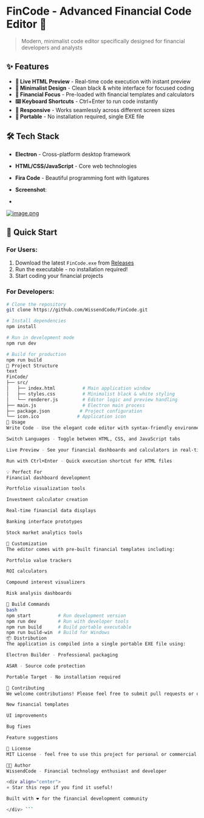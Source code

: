 # FinCode - Advanced Financial Code Editor 💼

> Modern, minimalist code editor specifically designed for financial developers and analysts

## ✨ Features

- **🚀 Live HTML Preview** - Real-time code execution with instant preview
- **🎨 Minimalist Design** - Clean black & white interface for focused coding
- **💼 Financial Focus** - Pre-loaded with financial templates and calculators
- **⌨️ Keyboard Shortcuts** - Ctrl+Enter to run code instantly
- **📱 Responsive** - Works seamlessly across different screen sizes
- **🔧 Portable** - No installation required, single EXE file

## 🛠️ Tech Stack

- **Electron** - Cross-platform desktop framework
- **HTML/CSS/JavaScript** - Core web technologies
- **Fira Code** - Beautiful programming font with ligatures

- **Screenshot**:
- 
[![image.png](https://i.postimg.cc/90wPLz0q/image.png)](https://postimg.cc/Pvh8xXmt)

## 🚀 Quick Start

### For Users:
1. Download the latest `FinCode.exe` from [Releases](https://github.com/WissendCode/FinCode/releases)
2. Run the executable - no installation required!
3. Start coding your financial projects

### For Developers:
```bash
# Clone the repository
git clone https://github.com/WissendCode/FinCode.git

# Install dependencies
npm install

# Run in development mode
npm run dev

# Build for production
npm run build
📁 Project Structure
text
FinCode/
├── src/
│   ├── index.html          # Main application window
│   ├── styles.css          # Minimalist black & white styling
│   └── renderer.js         # Editor logic and preview handling
├── main.js                 # Electron main process
├── package.json           # Project configuration
└── icon.ico              # Application icon
🎯 Usage
Write Code - Use the elegant code editor with syntax-friendly environment

Switch Languages - Toggle between HTML, CSS, and JavaScript tabs

Live Preview - See your financial dashboards and calculators in real-time

Run with Ctrl+Enter - Quick execution shortcut for HTML files

💡 Perfect For
Financial dashboard development

Portfolio visualization tools

Investment calculator creation

Real-time financial data displays

Banking interface prototypes

Stock market analytics tools

🎨 Customization
The editor comes with pre-built financial templates including:

Portfolio value trackers

ROI calculators

Compound interest visualizers

Risk analysis dashboards

🔧 Build Commands
bash
npm start          # Run development version
npm run dev        # Run with developer tools
npm run build      # Build portable executable
npm run build-win  # Build for Windows
📦 Distribution
The application is compiled into a single portable EXE file using:

Electron Builder - Professional packaging

ASAR - Source code protection

Portable Target - No installation required

🤝 Contributing
We welcome contributions! Please feel free to submit pull requests or open issues for:

New financial templates

UI improvements

Bug fixes

Feature suggestions

📄 License
MIT License - feel free to use this project for personal or commercial purposes.

👨‍💻 Author
WissendCode - Financial technology enthusiast and developer

<div align="center">
⭐ Star this repo if you find it useful!

Built with ❤️ for the financial development community

</div> ```
